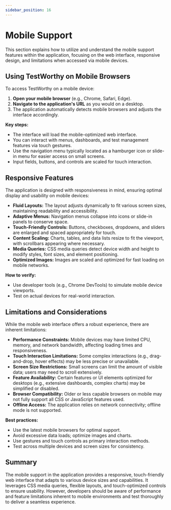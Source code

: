 ```yaml
---
sidebar_position: 16
---
```


# Mobile Support

This section explains how to utilize and understand the mobile support features within the application, focusing on the web interface, responsive design, and limitations when accessed via mobile devices.

## Using TestWorthy on Mobile Browsers

To access TestWorthy on a mobile device:

1. **Open your mobile browser** (e.g., Chrome, Safari, Edge).
2. **Navigate to the application's URL** as you would on a desktop.
3. The application automatically detects mobile browsers and adjusts the interface accordingly.

**Key steps:**

- The interface will load the mobile-optimized web interface.
- You can interact with menus, dashboards, and test management features via touch gestures.
- Use the navigation menu typically located as a hamburger icon or slide-in menu for easier access on small screens.
- Input fields, buttons, and controls are scaled for touch interaction.

## Responsive Features

The application is designed with responsiveness in mind, ensuring optimal display and usability on mobile devices:

- **Fluid Layouts:** The layout adjusts dynamically to fit various screen sizes, maintaining readability and accessibility.
- **Adaptive Menus:** Navigation menus collapse into icons or slide-in panels to conserve space.
- **Touch-Friendly Controls:** Buttons, checkboxes, dropdowns, and sliders are enlarged and spaced appropriately for touch.
- **Content Scaling:** Charts, tables, and data lists resize to fit the viewport, with scrollbars appearing where necessary.
- **Media Queries:** CSS media queries detect device width and height to modify styles, font sizes, and element positioning.
- **Optimized Images:** Images are scaled and optimized for fast loading on mobile networks.

**How to verify:**

- Use developer tools (e.g., Chrome DevTools) to simulate mobile device viewports.
- Test on actual devices for real-world interaction.

## Limitations and Considerations

While the mobile web interface offers a robust experience, there are inherent limitations:

- **Performance Constraints:** Mobile devices may have limited CPU, memory, and network bandwidth, affecting loading times and responsiveness.
- **Touch Interaction Limitations:** Some complex interactions (e.g., drag-and-drop, hover effects) may be less precise or unavailable.
- **Screen Size Restrictions:** Small screens can limit the amount of visible data; users may need to scroll extensively.
- **Feature Availability:** Certain features or UI elements optimized for desktops (e.g., extensive dashboards, complex charts) may be simplified or disabled.
- **Browser Compatibility:** Older or less capable browsers on mobile may not fully support all CSS or JavaScript features used.
- **Offline Access:** The application relies on network connectivity; offline mode is not supported.

**Best practices:**

- Use the latest mobile browsers for optimal support.
- Avoid excessive data loads; optimize images and charts.
- Use gestures and touch controls as primary interaction methods.
- Test across multiple devices and screen sizes for consistency.

## Summary

The mobile support in the application provides a responsive, touch-friendly web interface that adapts to various device sizes and capabilities. It leverages CSS media queries, flexible layouts, and touch-optimized controls to ensure usability. However, developers should be aware of performance and feature limitations inherent to mobile environments and test thoroughly to deliver a seamless experience.